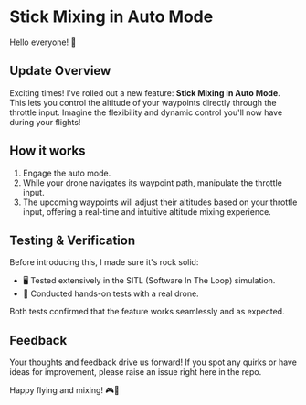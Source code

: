 # Stick Mixing in Auto Mode

Hello everyone! 👋

## Update Overview
Exciting times! I've rolled out a new feature: **Stick Mixing in Auto Mode**. This lets you control the altitude of your waypoints directly through the throttle input. Imagine the flexibility and dynamic control you'll now have during your flights!

## How it works
1. Engage the auto mode.
2. While your drone navigates its waypoint path, manipulate the throttle input.
3. The upcoming waypoints will adjust their altitudes based on your throttle input, offering a real-time and intuitive altitude mixing experience.

## Testing & Verification
Before introducing this, I made sure it's rock solid:
- 🖥️ Tested extensively in the SITL (Software In The Loop) simulation.
- 🚁 Conducted hands-on tests with a real drone.

Both tests confirmed that the feature works seamlessly and as expected.

## Feedback
Your thoughts and feedback drive us forward! If you spot any quirks or have ideas for improvement, please raise an issue right here in the repo.

Happy flying and mixing! 🎮🚀
